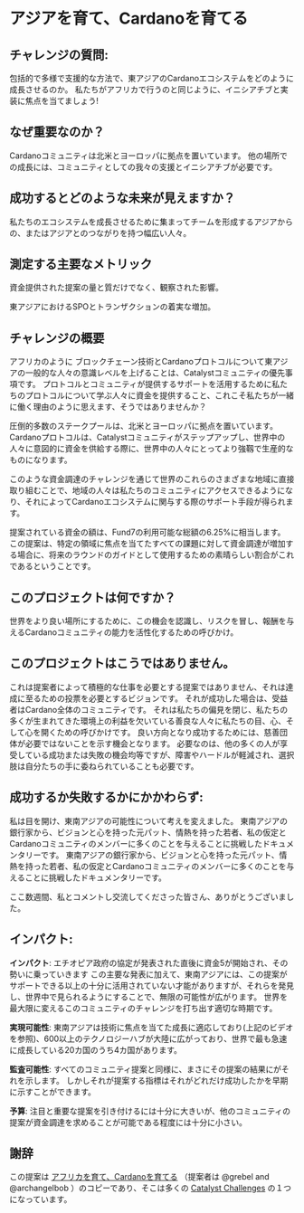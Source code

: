 # アジアを育て、Cardanoを育てる

## チャレンジの質問:
包括的で多様で支援的な方法で、東アジアのCardanoエコシステムをどのように成長させるのか。 私たちがアフリカで行うのと同じように、イニシアチブと実装に焦点を当てましょう!

## なぜ重要なのか？
Cardanoコミュニティは北米とヨーロッパに拠点を置いています。 他の場所での成長には、コミュニティとしての我々の支援とイニシアチブが必要です。

## 成功するとどのような未来が見えますか？
私たちのエコシステムを成長させるために集まってチームを形成するアジアからの、またはアジアとのつながりを持つ幅広い人々。

## 測定する主要なメトリック

資金提供された提案の量と質だけでなく、観察された影響。

東アジアにおけるSPOとトランザクションの着実な増加。

## チャレンジの概要

アフリカのように ブロックチェーン技術とCardanoプロトコルについて東アジアの一般的な人々の意識レベルを上げることは、Catalystコミュニティの優先事項です。 プロトコルとコミュニティが提供するサポートを活用するために私たちのプロトコルについて学ぶ人々に資金を提供すること、これこそ私たちが一緒に働く理由のように思えます、そうではありませんか？

圧倒的多数のステークプールは、北米とヨーロッパに拠点を置いています。 Cardanoプロトコルは、Catalystコミュニティがステップアップし、世界中の人々に意図的に資金を供給する際に、世界中の人々にとってより強靱で生産的なものになります。

このような資金調達のチャレンジを通じて世界のこれらのさまざまな地域に直接取り組むことで、地域の人々は私たちのコミュニティにアクセスできるようになり、それによってCardanoエコシステムに関与する際のサポート手段が得られます。

提案されている資金の額は、Fund7の利用可能な総額の6.25%に相当します。 この提案は、特定の領域に焦点を当てたすべての課題に対して資金調達が増加する場合に、将来のラウンドのガイドとして使用するための素晴らしい割合がこれであるということです。

## このプロジェクトは何ですか？

世界をより良い場所にするために、この機会を認識し、リスクを冒し、報酬を与えるCardanoコミュニティの能力を活性化するための呼びかけ。

## このプロジェクトはこうではありません。

これは提案者によって積極的な仕事を必要とする提案ではありません、それは達成に至るための投票を必要とするビジョンです。 それが成功した場合は、受益者はCardano全体のコミュニティです。 それは私たちの偏見を閉じ、私たちの多くが生まれてきた環境上の利益を欠いている善良な人々に私たちの目、心、そして心を開くための呼びかけです。 良い方向となり成功するためには、慈善団体が必要ではないことを示す機会となります。 必要なのは、他の多くの人が享受している成功または失敗の機会均等ですが、障害やハードルが軽減され、選択肢は自分たちの手に委ねられていることも必要です。

## 成功するか失敗するかにかかわらず:

私は目を開け、東南アジアの可能性について考えを変えました。 東南アジアの銀行家から、ビジョンと心を持った元パット、情熱を持った若者、私の仮定とCardanoコミュニティのメンバーに多くのことを与えることに挑戦したドキュメンタリーです。 東南アジアの銀行家から、ビジョンと心を持った元パット、情熱を持った若者、私の仮定とCardanoコミュニティのメンバーに多くのことを与えることに挑戦したドキュメンタリーです。

ここ数週間、私とコメントし交流してくださった皆さん、ありがとうございました。

## インパクト:

**インパクト**: エチオピア政府の協定が発表された直後に資金5が開始され、その勢いに乗っていきます この主要な発表に加えて、東南アジアには、この提案がサポートできる以上の十分に活用されていない才能がありますが、それらを発見し、世界中で見られるようにすることで、無限の可能性が広がります。 世界を最大限に変えるこのコミュニティのチャレンジを打ち出す適切な時期です。

**実現可能性**: 東南アジアは技術に焦点を当てた成長に適応しており(上記のビデオを参照)、600以上のテクノロジーハブが大陸に広がっており、世界で最も急速に成長している20カ国のうち4カ国があります。

**監査可能性**: すべてのコミュニティ提案と同様に、まさにその提案の結果にがそれを示します。 しかしそれが提案する指標はそれがどれだけ成功したかを早期に示すことができます。

**予算**: 注目と重要な提案を引き付けるには十分に大きいが、他のコミュニティの提案が資金調達を求めることが可能である程度には十分に小さい。

## 謝辞

この提案は [アフリカを育て、Cardanoを育てる](https://cardano.ideascale.com/a/dtd/Grow-Africa-Grow-Cardano/333079-48088) （提案者は @grebel and @archangelbob ）のコピーであり、そこは多くの [Catalyst Challenges](https://cardano.ideascale.com/a/campaign-home/26108) の１つになっています。 